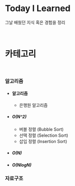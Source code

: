 # Today I Learned
그날 배웠던 지식 혹은 경험을 정리
<br><br><br>
# 카테고리
<br>

### 알고리즘
- #### 알고리즘
  - 은행원 알고리즘
- ##### O(N^2)
  - 버블 정렬 (Bubble Sort)
  - 선택 정렬 (Selection Sort)
  - 삽입 정렬 (Insertion Sort)
- ##### O(N)
- ##### O(NlogN)

### 자료구조